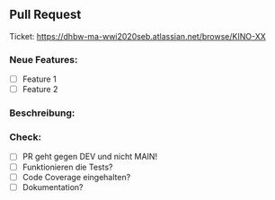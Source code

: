 ## Pull Request
Ticket: https://dhbw-ma-wwi2020seb.atlassian.net/browse/KINO-XX

### Neue Features:

- [ ] Feature 1
- [ ] Feature 2

### Beschreibung:

### Check:

* [ ] PR geht gegen DEV und nicht MAIN!
* [ ] Funktionieren die Tests?
* [ ] Code Coverage eingehalten?
* [ ] Dokumentation?
